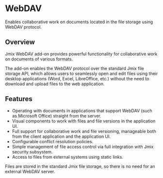 # WebDAV

Enables collaborative work on documents located in the file storage using WebDAV protocol.

## Overview

Jmix WebDAV add-on provides powerful functionality for collaborative work on documents of various formats.

The add-on enables the WebDAV protocol over the standard Jmix file storage API, which allows users to seamlessly open and edit files using their desktop applications (Word, Excel, LibreOffice, etc.) without the need to download and upload files to the web application.

## Features

- Operating with documents in applications that support WebDAV (such as Microsoft Office) straight from the server.  
- Visual components to work with files and file versions in the application UI.
- Full support for collaborative work and file versioning, manageable both from the client application and the application UI.
- Configurable conflict resolution policies.
- Simple management of file access control via full integration with Jmix security subsystem.
- Access to files from external systems using static links.

Files are stored in the standard Jmix file storage, so there is no need for an external WebDAV server.